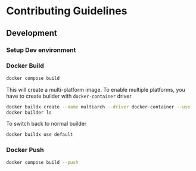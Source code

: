 Contributing Guidelines
=======================



## Development

### Setup Dev environment



### Docker Build

```bash
docker compose build
```

This will create a multi-platform image. To enable multiple platforms, you have to create builder with `docker-container` driver

```bash
docker buildx create --name multiarch --driver docker-container --use
docker builder ls
```

To switch back to normal builder

```bash
docker buildx use default
```

### Docker Push

```bash
docker compose build --push
```
